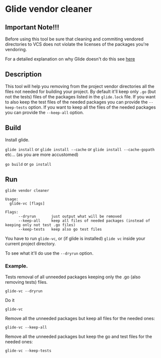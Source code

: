 # Glide vendor cleaner

## Important Note!!! ##
Before using this tool be sure that cleaning and commiting vendored directories to VCS does not violate the licenses of the packages you're vendoring.

For a detailed explanation on why Glide doesn't do this see [here](http://engineeredweb.com/blog/2016/go-why-not-strip-unused-pkgs/)


## Description

This tool will help you removing from the project vendor directories all the files not needed for building your project. By default it'll keep only `.go` (but not the tests) files of the packages listed in the `glide.lock` file.
If you want to also keep the test files of the needed packages you can provide the `--keep-tests` option.
If you want to keep all the files of the needed packages you can provide the `--keep-all` option.


## Build

Install glide.

`glide install` or `glide install --cache` or `glide install --cache-gopath` etc... (as you are more accustomed)

`go build` or `go install`

## Run
```
glide vendor cleaner

Usage:
  glide-vc [flags]

Flags:
      --dryrun       just output what will be removed
      --keep-all     keep all files of needed packages (instead of keeping only not test .go files)
      --keep-tests   keep also go test files
```

You have to run `glide-vc`, or (if glide is installed) `glide vc` inside your current project directory.

To see what it'll do use the `--dryrun` option.

### Example.

Tests removal of all unneeded packages keeping only the .go (also removing tests) files.

```
glide-vc --dryrun
```

Do it

```
glide-vc
```


Remove all the unneeded packages but keep all files for the needed ones:

```
glide-vc --keep-all
```

Remove all the unneeded packages but keep the go and test files for the needed ones:

```
glide-vc --keep-tests
```
